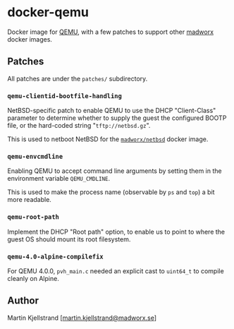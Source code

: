 # docker-qemu

Docker image for [QEMU](https://www.qemu.org/), with a few patches to support other [madworx](https://hub.docker.com/u/madworx) docker images.

## Patches

All patches are under the `patches/` subdirectory.

### `qemu-clientid-bootfile-handling`

NetBSD-specific patch to enable QEMU to use the DHCP "Client-Class" parameter to determine whether to supply the guest the configured BOOTP file, or the hard-coded string "`tftp://netbsd.gz`".

This is used to netboot NetBSD for the [`madworx/netbsd`](https://cloud.docker.com/repository/docker/madworx/netbsd) docker image.

### `qemu-envcmdline`

Enabling QEMU to accept command line arguments by setting them in the environment variable `QEMU_CMDLINE`.

This is used to make the process name (observable by `ps` and `top`) a bit more readable.

### `qemu-root-path`

Implement the DHCP "Root path" option, to enable us to point to where the guest OS should mount its root filesystem.

### `qemu-4.0-alpine-compilefix`

For QEMU 4.0.0, `pvh_main.c` needed an explicit cast to `uint64_t` to compile cleanly on Alpine.

## Author

Martin Kjellstrand [martin.kjellstrand@madworx.se]
